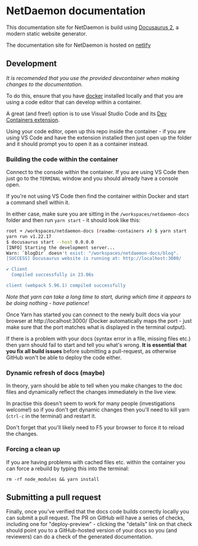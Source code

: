 # NetDaemon documentation

This documentation site for NetDaemon is build using [Docusaurus 2](https://v2.docusaurus.io/), a modern static website generator.

The documentation site for NetDaemon is hosted on [netlify](https://www.netlify.com/)

## Development

_It is recomended that you use the provided devcontainer when making changes to the documentation._

To do this, ensure that you have [docker](https://docs.docker.com/get-docker/) installed locally and that you are using a
code editor that can develop within a container.

A great (and free!) option is to use Visual Studio Code and its
[Dev Containers extension](https://code.visualstudio.com/docs/devcontainers/containers).

Using your code editor, open up this repo inside the container - if you are using VS Code and have the extension installed then just open up the folder and it should prompt you to open it as a container instead.

### Building the code within the container

Connect to the console within the container. If you are using VS Code then just go to the `TERMINAL` window and you should already have a console open.

If you're not using VS Code then find the container within Docker and start a command shell within it.

In either case, make sure you are sitting in the `/workspaces/netdaemon-docs` folder and then run `yarn start` - it should look like this:

```bash
root ➜ /workspaces/netdaemon-docs (readme-containers ✗) $ yarn start
yarn run v1.22.17
$ docusaurus start --host 0.0.0.0
[INFO] Starting the development server...
Warn: `blogDir` doesn't exist: "/workspaces/netdaemon-docs/blog".
[SUCCESS] Docusaurus website is running at: http://localhost:3000/

✔ Client
  Compiled successfully in 23.06s

client (webpack 5.96.1) compiled successfully
```

_Note that yarn can take a long time to start, during which time it appears to be doing nothing - have patience!_


Once Yarn has started you can connect to the newly built docs via your browser at http://localhost:3000/ (Docker automatically maps the port - just make sure that the port matches what is displayed in the terminal output).

If there is a problem with your docs (syntax error in a file, missing files etc.) then yarn should fail to start and tell you what's wrong. **It is essential that you fix all build issues** before submitting a pull-request, as otherwise GitHub won't be able to deploy the code either.



### Dynamic refresh of docs (maybe)

In theory, yarn should be able to tell when you make changes to the doc files and dynamically reflect the changes immediately in the live view.

In practise this doesn't seem to work for many people (investigations welcome!) so if you don't get dynamic changes then you'll need to kill yarn (`ctrl-c` in the terminal) and restart it.

Don't forget that you'll likely need to F5 your browser to force it to reload the changes.


### Forcing a clean up

If you are having problems with cached files etc. within the container you can force a rebuild by typing this into the terminal:

`rm -rf node_modules && yarn install`


## Submitting a pull request

Finally, once you've verified that the docs code builds correctly locally you can submit a pull request. The PR on GitHub will have a series of checks, including one for "deploy-preview" - clicking the "details" link on that check should point you to a GitHub-hosted version of your docs so you (and reviewers) can do a check of the generated documentation.

